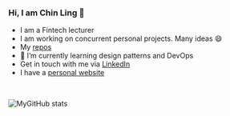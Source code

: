 ### Hi, I am Chin Ling 👋

<!--
**nchinling/nchinling** is a ✨ _special_ ✨ repository because its `README.md` (this file) appears on your GitHub profile.

Here are some ideas to get you started:

- 🌱 I’m currently learning design patterns
- 👯 I’m looking to collaborate on ...
- 🤔 I’m looking for help with ...
- 💬 Ask me about ...
- 📫 How to reach me: nchinling@gmail.com
- 😄 Pronouns: ...
- ⚡ Fun fact: ...
-->

- I am a Fintech lecturer
- I am working on concurrent personal projects. Many ideas 😄
- My [repos](https://github.com/nchinling?tab=repositories)
- 🌱 I’m currently learning design patterns and DevOps
- Get in touch with me via [LinkedIn](https://www.linkedin.com/in/chin-ling-ng/)
- I have a [personal website](https://ngchinling.com/)  

<br>

![MyGitHub stats](https://github-readme-stats.vercel.app/api?username=nchinling&show_icons=true&theme=cobalt)

